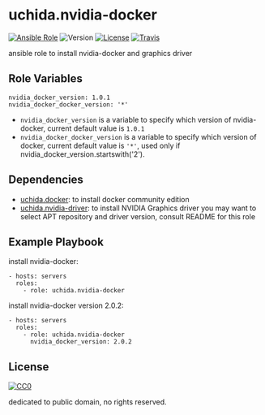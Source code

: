 uchida.nvidia-docker
====================

[![Ansible Role](https://img.shields.io/ansible/role/20908.svg?maxAge=2592000)](https://galaxy.ansible.com/uchida/nvidia-docker/)
![Version](https://img.shields.io/github/tag/uchida/ansible-role-nvidia-docker.svg)
[![License](https://img.shields.io/github/license/uchida/ansible-role-nvidia-docker.svg?maxAge=2592000)](https://tldrlegal.com/license/creative-commons-cc0-1.0-universal)
[![Travis](https://img.shields.io/travis/uchida/ansible-role-nvidia-docker.svg)](https://travis-ci.org/uchida/ansible-role-nvidia-docker)

ansible role to install nvidia-docker and graphics driver

Role Variables
--------------

```
nvidia_docker_version: 1.0.1
nvidia_docker_docker_version: '*'
```

- `nvidia_docker_version` is a variable to specify which version of nvidia-docker, current default value is `1.0.1`
- `nvidia_docker_docker_version` is a variable to specify which version of docker, current default value is `'*'`, used only if nvidia_docker_version.startswith('2').

Dependencies
------------

- [uchida.docker](https://galaxy.ansible.com/uchida/docker/): to install docker community edition
- [uchida.nvidia-driver](https://galaxy.ansible.com/uchida/nvidia-driver/): to install NVIDIA Graphics driver
  you may want to select APT repository and driver version, consult README for this role

Example Playbook
----------------

install nvidia-docker:

```
- hosts: servers
  roles:
    - role: uchida.nvidia-docker
```

install nvidia-docker version 2.0.2:

```
- hosts: servers
  roles:
    - role: uchida.nvidia-docker
      nvidia_docker_version: 2.0.2
```

License
-------

[![CC0](http://i.creativecommons.org/p/zero/1.0/88x31.png "CC0")](http://creativecommons.org/publicdomain/zero/1.0/deed)

dedicated to public domain, no rights reserved.
